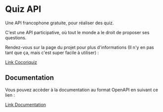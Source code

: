 # Quiz API

Une API francophone gratuite, pour réaliser des quiz.

C'est une API participative, où tout le monde a le droit de proposer ses questions.

Rendez-vous sur la page du projet pour plus d'informations (Il n'y en pas tant que ça, mais c'est super facile à utiliser) :

[Link Cocoriquiz](https://quizzapi.jomoreschi.fr/)

## Documentation

Vous pouvez accèder à la documentation au format OpenAPI en suivant ce lien :

[Link Documentation](https://quizzapi.jomoreschi.fr/documentation)
